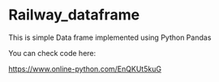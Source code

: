 # Railway_dataframe
This is simple Data frame implemented using Python Pandas 



You can check code here:

https://www.online-python.com/EnQKUt5kuG

